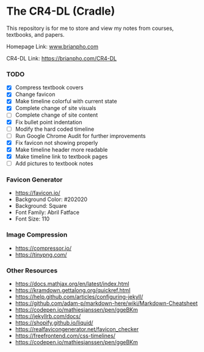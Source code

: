 # The CR4-DL (Cradle)

This repository is for me to store and view my notes from courses, textbooks, and papers.

Homepage Link:  www.brianpho.com

CR4-DL Link: https://brianpho.com/CR4-DL

### TODO

- [x] Compress textbook covers
- [x] Change favicon
- [x] Make timeline colorful with current state
- [x] Complete change of site visuals
- [ ] Complete change of site content
- [x] Fix bullet point indentation
- [ ] Modify the hard coded timeline
- [ ] Run Google Chrome Audit for further improvements
- [x] Fix favicon not showing properly
- [x] Make timeline header more readable
- [x] Make timeline link to textbook pages
- [ ] Add pictures to textbook notes

### Favicon Generator

- https://favicon.io/
- Background Color: #202020
- Background: Square
- Font Family: Abril Fatface
- Font Size: 110

### Image Compression

- https://compressor.io/
- https://tinypng.com/
 
### Other Resources

- https://docs.mathjax.org/en/latest/index.html
- https://kramdown.gettalong.org/quickref.html
- https://help.github.com/articles/configuring-jekyll/
- https://github.com/adam-p/markdown-here/wiki/Markdown-Cheatsheet
- https://codepen.io/mathiesjanssen/pen/ggeBKm
- https://jekyllrb.com/docs/
- https://shopify.github.io/liquid/
- https://realfavicongenerator.net/favicon_checker
- https://freefrontend.com/css-timelines/
- https://codepen.io/mathiesjanssen/pen/ggeBKm
